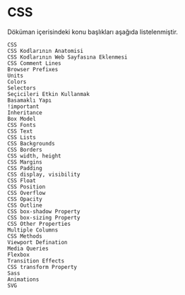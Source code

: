 # CSS

Döküman içerisindeki konu başlıkları aşağıda listelenmiştir.

`CSS` <br>
`CSS Kodlarının Anatomisi` <br>
`CSS Kodlarının Web Sayfasına Eklenmesi` <br>
`CSS Comment Lines` <br>
`Browser Prefixes` <br>
`Units` <br>
`Colors` <br>
`Selectors` <br>
`Seçicileri Etkin Kullanmak` <br>
`Basamaklı Yapı` <br>
`!important` <br>
`Inheritance` <br>
`Box Model` <br>
`CSS Fonts` <br>
`CSS Text` <br>
`CSS Lists` <br>
`CSS Backgrounds` <br>
`CSS Borders` <br>
`CSS width, height` <br>
`CSS Margins` <br>
`CSS Padding` <br>
`CSS display, visibility` <br>
`CSS Float` <br>
`CSS Position` <br>
`CSS Overflow` <br>
`CSS Opacity` <br>
`CSS Outline` <br>
`CSS box-shadow Property` <br>
`CSS box-sizing Property` <br>
`CSS Other Properties` <br>
`Multiple Columns` <br>
`CSS Methods` <br>
`Viewport Defination` <br>
`Media Queries` <br>
`Flexbox` <br>
`Transition Effects` <br>
`CSS transform Property` <br>
`Sass` <br>
`Animations` <br>
`SVG` <br>
